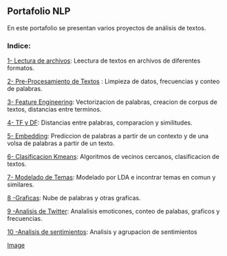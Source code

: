 ## Portafolio NLP

En este portafolio se presentan varios proyectos de análisis de textos.

### Indice:

[1- Lectura de archivos](https://github.com/leonardorubiosalcedo/Proyectos_NLP/blob/master/Taller%202_PLN_Leonardo_Rubio_Salcedo.ipynb): Leectura de textos en archivos de diferentes formatos. 

[2- Pre-Procesamiento de Textos](https://github.com/leonardorubiosalcedo/Proyectos_NLP/blob/master/Taller%203%20-%20Pre-Procesamiento%20de%20Textos_%20Leonardo%20Rubio.ipynb) : Limpieza de datos, frecuencias y conteo de palabras.

[3- Feature Engineering](https://github.com/leonardorubiosalcedo/Proyectos_NLP/blob/master/Taller%204%20-Leonardo%20Rubio%20(2).ipynb): Vectorizacion de palabras, creacion de corpus de textos, distancias entre terminos.

[4- TF y DF](https://github.com/leonardorubiosalcedo/Proyectos_NLP/blob/master/Taller%205%20-%20TFIDF%20(1).ipynb): Distancias entre palabras, comparacion y similitudes.

[5- Embedding](https://github.com/leonardorubiosalcedo/Proyectos_NLP/blob/master/Taller_6_Leonardo%20y%20Angela.ipynb): Prediccion de palabras a partir de un contexto y de una volsa de palabras a partir de un texto.

[6- Clasificacion Kmeans](https://github.com/leonardorubiosalcedo/Proyectos_NLP/blob/master/Taller%207%20-%20ClassificationKMeans%20(1).ipynb): Algoritmos de vecinos cercanos, clasificacion de textos.

[7- Modelado de Temas](https://github.com/leonardorubiosalcedo/Proyectos_NLP/blob/master/Taller%208%20-%20Modelado%20de%20Temas%20(2).ipynb): Modelado por LDA e incontrar temas en comun y similares.

[8 -Graficas](https://github.com/leonardorubiosalcedo/Proyectos_NLP/blob/master/Taller%209.ipynb): Nube de palabras y otras graficas.

[9 -Analisis de Twitter](https://github.com/leonardorubiosalcedo/Proyectos_NLP/blob/master/Taller%2010%20-%20Twitter%20(1).ipynb): Analalisis emoticones, conteo de palabas, graficos y frecuencias.

[10 -Analisis de sentimientos](https://github.com/leonardorubiosalcedo/Proyectos_NLP/blob/master/Taller%2011%20-%20Sentimiento%20(1).ipynb): Analisis y agrupacion de sentimientos

[Image](https://memegenerator.net/img/instances/57340912.jpg) 
